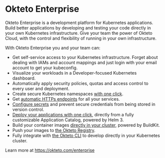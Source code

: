 # Okteto Enterprise

Okteto Enterprise is a development platform for Kubernetes applications. Build better applications by developing and testing your code directly in your own Kubernetes infrastructure. Give your team the power of Okteto Cloud, with the control and flexibility of running in your own infrastructure.

With Okteto Enterprise you and your team can:

- Get self-service access to your Kubernetes infrastructure. Forget about dealing with IAMs and account mappings and just login with your email account to get your kubeconfig.
- Visualize your workloads in a Developer-focused Kubernetes dashboard.
- Automatically apply security policies, quotas and access control to every user and deployment.
- Create secure Kubernetes namespaces [with one click](https://okteto.com/docs/cloud/namespaces).
- Get [automatic HTTPs endpoints](https://okteto.com/docs/cloud/ssl) for all your services.
- [Configure secrets](https://okteto.com/docs/cloud/secrets) and prevent secure credentials from being stored in version control.
- [Deploy your applications with one click](https://okteto.com/docs/cloud/applications), directly from a fully customizable Application Catalog, powered by Helm 3.
- Build your container images [directly in your cluster](https://okteto.com/docs/cloud/build), powered by BuildKit.
- Push your images to [the Okteto Registry](https://okteto.com/docs/cloud/registry).
- Fully integrate with [the Okteto CLI](https://github.com/okteto/okteto) to develop directly in your Kubernetes cluster.

Learn more at https://okteto.com/enterprise